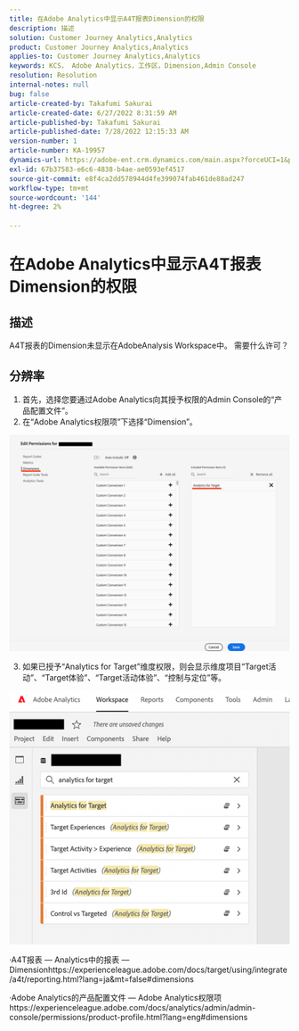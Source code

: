 ```yaml
---
title: 在Adobe Analytics中显示A4T报表Dimension的权限
description: 描述
solution: Customer Journey Analytics,Analytics
product: Customer Journey Analytics,Analytics
applies-to: Customer Journey Analytics,Analytics
keywords: KCS， Adobe Analytics，工作区，Dimension,Admin Console
resolution: Resolution
internal-notes: null
bug: false
article-created-by: Takafumi Sakurai
article-created-date: 6/27/2022 8:31:59 AM
article-published-by: Takafumi Sakurai
article-published-date: 7/28/2022 12:15:33 AM
version-number: 1
article-number: KA-19957
dynamics-url: https://adobe-ent.crm.dynamics.com/main.aspx?forceUCI=1&pagetype=entityrecord&etn=knowledgearticle&id=600e6e98-f3f5-ec11-bb3d-000d3a5b0d3b
exl-id: 67b37583-e6c6-4838-b4ae-ae0593ef4517
source-git-commit: e8f4ca2dd578944d4fe399074fab461de88ad247
workflow-type: tm+mt
source-wordcount: '144'
ht-degree: 2%

---
```


# 在Adobe Analytics中显示A4T报表Dimension的权限

## 描述

A4T报表的Dimension未显示在AdobeAnalysis Workspace中。 需要什么许可？

## 分辨率


1. 首先，选择您要通过Adobe Analytics向其授予权限的Admin Console的“产品配置文件”。
2. 在“Adobe Analytics权限项”下选择“Dimension”。

![](assets/123b13c2-bb08-ed11-82e4-00224809a4ae.png)

3. 如果已授予“Analytics for Target”维度权限，则会显示维度项目“Target活动”、“Target体验”、“Target活动体验”、“控制与定位”等。

![](assets/8b0bbd95-f4f5-ec11-bb3d-000d3a5b0d3b.png)

·A4T报表 — Analytics中的报表 — Dimensionhttps://experienceleague.adobe.com/docs/target/using/integrate/a4t/reporting.html?lang=ja&amp;mt=false#dimensions

·Adobe Analytics的产品配置文件 — Adobe Analytics权限项https://experienceleague.adobe.com/docs/analytics/admin/admin-console/permissions/product-profile.html?lang=eng#dimensions
